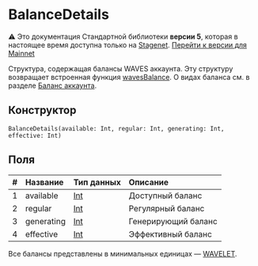 # BalanceDetails

:warning: Это документация Стандартной библиотеки **версии 5**, которая в настоящее время доступна только на [Stagenet](/ru/blockchain/blockchain-network/). [Перейти к версии для Mainnet](/ru/ride/structures/common-structures/balance-details)

Структура, содержащая балансы WAVES аккаунта. Эту структуру возвращает встроенная функция [wavesBalance](/ru/ride/v5/functions/built-in-functions/blockchain-functions#waves-balance). О видах баланса см. в разделe [Баланс аккаунта](/ru/blockchain/account/account-balance).

## Конструктор

``` ride
BalanceDetails(available: Int, regular: Int, generating: Int, effective: Int)
```

## Поля

|   #   | Название | Тип данных | Описание |
| :--- | :--- | :--- | :--- |
| 1 | available | [Int](/ru/ride/v5/data-types/int) | Доступный баланс |
| 2 | regular | [Int](/ru/ride/v5/data-types/int) | Регулярный баланс |
| 3 | generating | [Int](/ru/ride/v5/data-types/int) | Генерирующий баланс |
| 4 | effective | [Int](/ru/ride/v5/data-types/int) | Эффективный баланс |

Все балансы представлены в минимальных единицах — [WAVELET](/ru/blockchain/token/waves).